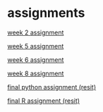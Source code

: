 # assignments

[week 2 assignment](https://github.com/Leonvdg/assignments/blob/master/Assignment_week_2%20(3).ipynb)

[week 5 assignment](https://github.com/Leonvdg/assignments/blob/master/Assignment_week_5%20programming%20totaal%20versie.ipynb)

[week 6 assignment](https://github.com/Leonvdg/assignments/blob/master/assignment4%20week%206.ipynb)

[week 8 assignment](https://github.com/Leonvdg/assignments/blob/master/assignment%205%20programming%20week%208%20Readme.ipynb)

[final python assignment (resit)](https://github.com/Leonvdg/assignments/blob/master/Final_Assignment_Python%20af.ipynb)

[final R assignment (resit)](https://github.com/Leonvdg/assignments/blob/master/resit%20exam%20exercise%20bijna%20af%20(1).ipynb)
